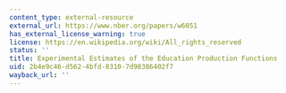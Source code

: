 ```yaml
---
content_type: external-resource
external_url: https://www.nber.org/papers/w6051
has_external_license_warning: true
license: https://en.wikipedia.org/wiki/All_rights_reserved
status: ''
title: Experimental Estimates of the Education Production Functions
uid: 2b4e9c46-d562-4bfd-8310-7d98386402f7
wayback_url: ''
---
```

